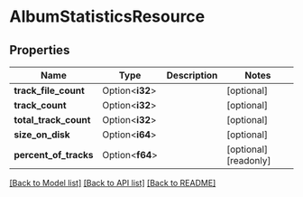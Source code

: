 # AlbumStatisticsResource

## Properties

Name | Type | Description | Notes
------------ | ------------- | ------------- | -------------
**track_file_count** | Option<**i32**> |  | [optional]
**track_count** | Option<**i32**> |  | [optional]
**total_track_count** | Option<**i32**> |  | [optional]
**size_on_disk** | Option<**i64**> |  | [optional]
**percent_of_tracks** | Option<**f64**> |  | [optional][readonly]

[[Back to Model list]](../README.md#documentation-for-models) [[Back to API list]](../README.md#documentation-for-api-endpoints) [[Back to README]](../README.md)


